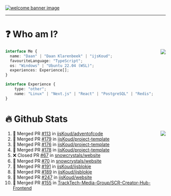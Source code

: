 <h1 align="center" style="display:none;"></h1>

<a href="https://ijskoud.dev/"><img src="https://cdn.ijskoud.dev/files/IIcds5oPKl.png" alt="welcome banner image" /></a>

---

# ❓ Who am I?

<img align="right" src="http://gh-stats.ijskoud.dev/api/top-langs?username=ijsKoud&cache_seconds=1800&layout=compact&hide_border=true&hide_rank=true&show_icons=true&theme=dark&title_color=ffffff&hide_border=true&locale=en" />

```typescript
interface Me {
  name: "Daan" | "Daan Klarenbeek" | "ijsKoud";
  favouriteLanguage: "TypeScript";
  os: "Windows" | "Ubuntu 22.04 (WSL)";
  experiences: Experience[];
}

interface Experience {
    type: "other";
    name: "Linux" | "Next.js" | "React" | "PostgreSQL" | "Redis";
}
```

# 🔥 Github Stats

<img align="right" src="http://gh-stats.ijskoud.dev/api? username=ijsKoud&cache_seconds=1800&hide_border=true&hide_rank=true&show_icons=true&theme=dark&title_color=ffffff&hide_border=true&locale=en">

<!--START_SECTION:activity-->
1. 🎉 Merged PR [#113](https://github.com/ijsKoud/adventofcode/pull/113) in [ijsKoud/adventofcode](https://github.com/ijsKoud/adventofcode)
2. 🎉 Merged PR [#179](https://github.com/ijsKoud/project-template/pull/179) in [ijsKoud/project-template](https://github.com/ijsKoud/project-template)
3. 🎉 Merged PR [#176](https://github.com/ijsKoud/project-template/pull/176) in [ijsKoud/project-template](https://github.com/ijsKoud/project-template)
4. 🎉 Merged PR [#178](https://github.com/ijsKoud/project-template/pull/178) in [ijsKoud/project-template](https://github.com/ijsKoud/project-template)
5. ❌ Closed PR [#67](https://github.com/snowcrystals/website/pull/67) in [snowcrystals/website](https://github.com/snowcrystals/website)
6. 🎉 Merged PR [#70](https://github.com/snowcrystals/website/pull/70) in [snowcrystals/website](https://github.com/snowcrystals/website)
7. 🎉 Merged PR [#191](https://github.com/ijsKoud/ijsblokje/pull/191) in [ijsKoud/ijsblokje](https://github.com/ijsKoud/ijsblokje)
8. 🎉 Merged PR [#189](https://github.com/ijsKoud/ijsblokje/pull/189) in [ijsKoud/ijsblokje](https://github.com/ijsKoud/ijsblokje)
9. 🎉 Merged PR [#247](https://github.com/ijsKoud/website/pull/247) in [ijsKoud/website](https://github.com/ijsKoud/website)
10. 🎉 Merged PR [#155](https://github.com/TrackTech-Media-Group/SCR-Creator-Hub-Frontend/pull/155) in [TrackTech-Media-Group/SCR-Creator-Hub-Frontend](https://github.com/TrackTech-Media-Group/SCR-Creator-Hub-Frontend)
<!--END_SECTION:activity-->

<h1 align="center" style="display:none;"></h1>
